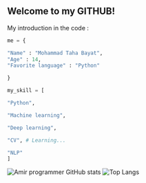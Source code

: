 ## **Welcome to my GITHUB!**


My introduction in the code :

```python
me = {

"Name" : "Mohammad Taha Bayat",
"Age" : 14,
"Favorite language" : "Python"

}

my_skill = [

"Python",

"Machine learning",

"Deep learning",

"CV", # Learning...

"NLP"
]

```
![Amir programmer GitHub stats](https://github-readme-stats.vercel.app/api?username=MrTaha2011&show_icons=true&theme=transparent)
![Top Langs](https://github-readme-stats.vercel.app/api/top-langs/?username=MrTaha2011&layout=compact)
